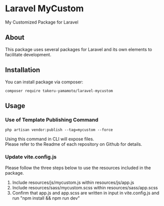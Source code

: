 # Laravel MyCustom

My Customized Package for Laravel

## About

This package uses several packages for Laravel and its own elements to facilitate development.

## Installation

You can install package via composer:

```
composer require takeru-yamamoto/laravel-mycustom
```

## Usage

### Use of Template Publishing Command

```
php artisan vendor:publish --tag=mycustom --force
```

Using this command in CLI will expose files.  
Please refer to the Readme of each repository on Github for details.

### Update vite.config.js

Please follow the three steps below to use the resources included in the package.

1. Include resources/js/mycustom.js within resources/js/app.js
2. Include resources/sass/mycustom.scss within resources/sass/app.scss
3. Confirm that app.js and app.scss are written in input in vite.config.js and run "npm install && npm run dev"
